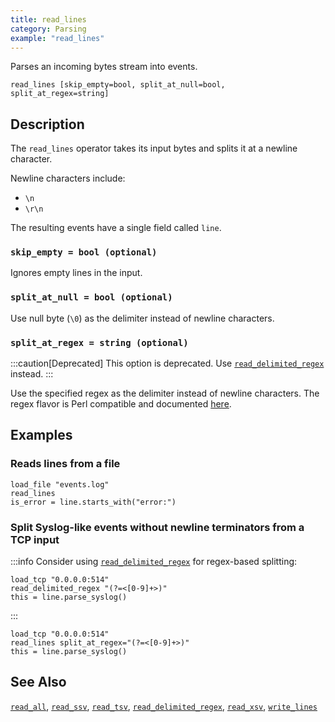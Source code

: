 ```yaml
---
title: read_lines
category: Parsing
example: "read_lines"
---
```


Parses an incoming bytes stream into events.

```tql
read_lines [skip_empty=bool, split_at_null=bool, split_at_regex=string]
```

## Description

The `read_lines` operator takes its input bytes and splits it at a newline character.

Newline characters include:

- `\n`
- `\r\n`

The resulting events have a single field called `line`.

### `skip_empty = bool (optional)`

Ignores empty lines in the input.

### `split_at_null = bool (optional)`

Use null byte (`\0`) as the delimiter instead of newline characters.

### `split_at_regex = string (optional)`

:::caution[Deprecated]
This option is deprecated. Use
[`read_delimited_regex`](/reference/operators/read_delimited_regex) instead.
:::

Use the specified regex as the delimiter instead of newline characters.
The regex flavor is Perl compatible and documented [here](https://www.boost.org/doc/libs/1_88_0/libs/regex/doc/html/boost_regex/syntax/perl_syntax.html).

## Examples

### Reads lines from a file

```tql
load_file "events.log"
read_lines
is_error = line.starts_with("error:")
```

### Split Syslog-like events without newline terminators from a TCP input

:::info
Consider using [`read_delimited_regex`](/reference/operators/read_delimited_regex) for regex-based splitting:

```tql
load_tcp "0.0.0.0:514"
read_delimited_regex "(?=<[0-9]+>)"
this = line.parse_syslog()
```

:::

```tql
load_tcp "0.0.0.0:514"
read_lines split_at_regex="(?=<[0-9]+>)"
this = line.parse_syslog()
```

## See Also

[`read_all`](/reference/operators/read_all),
[`read_ssv`](/reference/operators/read_ssv),
[`read_tsv`](/reference/operators/read_tsv),
[`read_delimited_regex`](/reference/operators/read_delimited_regex),
[`read_xsv`](/reference/operators/read_xsv),
[`write_lines`](/reference/operators/write_lines)
